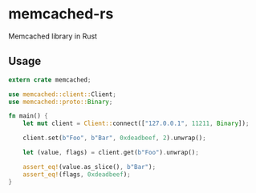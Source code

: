 # memcached-rs

Memcached library in Rust

## Usage

```rust
extern crate memcached;

use memcached::client::Client;
use memcached::proto::Binary;

fn main() {
    let mut client = Client::connect(["127.0.0.1", 11211, Binary]);

    client.set(b"Foo", b"Bar", 0xdeadbeef, 2).unwrap();

    let (value, flags) = client.get(b"Foo").unwrap();

    assert_eq!(value.as_slice(), b"Bar");
    assert_eq!(flags, 0xdeadbeef);
}
```
